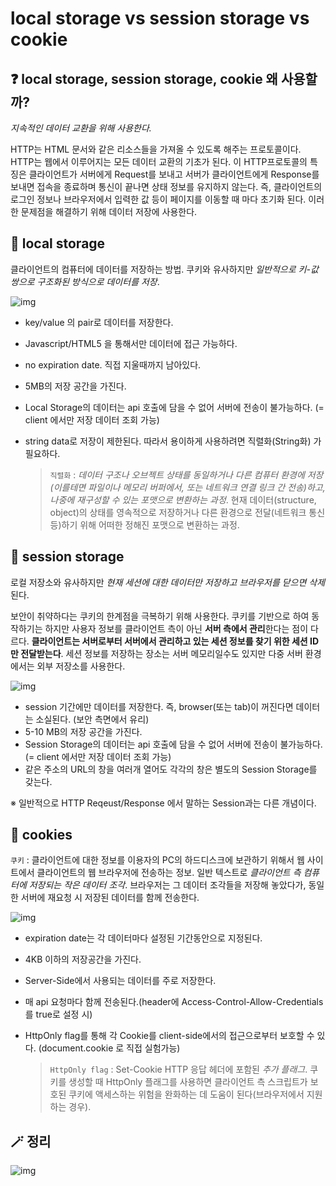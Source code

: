 # local storage vs session storage vs cookie

## ❓ local storage, session storage, cookie 왜 사용할까?

*지속적인 데이터 교환을 위해 사용한다.* 

HTTP는 HTML 문서와 같은 리소스들을 가져올 수 있도록 해주는 프로토콜이다. HTTP는 웹에서 이루어지는 모든 데이터 교환의 기초가 된다. 이 HTTP프로토콜의 특징은 클라이언트가 서버에게 Request를 보내고 서버가 클라이언트에게 Response를 보내면 접속을 종료하며 통신이 끝나면 상태 정보를 유지하지 않는다. 즉, 클라이언트의 로그인 정보나 브라우저에서 입력한 값 등이 페이지를 이동할 때 마다 초기화 된다. 이러한 문제점을 해결하기 위해 데이터 저장에 사용한다.



## 🔎 local storage

클라이언트의 컴퓨터에 데이터를 저장하는 방법. 쿠키와 유사하지만 *일반적으로 키-값 쌍으로 구조화된 방식으로 데이터를 저장*.

![img](https://blog.kakaocdn.net/dn/Gvupq/btqN8ewVfz3/gxIabeCDzA3gk7U58SWpz1/img.png)

- key/value 의 pair로 데이터를 저장한다.
- Javascript/HTML5 을 통해서만 데이터에 접근 가능하다.

- no expiration date. 직접 지울때까지 남아있다.
- 5MB의 저장 공간을 가진다.
- Local Storage의 데이터는 api 호출에 담을 수 없어 서버에 전송이 불가능하다. (= client 에서만 저장 데이터 조회 가능)

- string data로 저장이 제한된다. 따라서 용이하게 사용하려면 직렬화(String화) 가 필요하다.

  > `직렬화` : *데이터 구조나 오브젝트 상태를 동일하거나 다른 컴퓨터 환경에 저장(이를테면 파일이나 메모리 버퍼에서, 또는 네트워크 연결 링크 간 전송)하고, 나중에 재구성할 수 있는 포맷으로 변환하는 과정*. 현재 데이터(structure, object)의 상태를 영속적으로 저장하거나 다른 환경으로 전달(네트워크 통신 등)하기 위해 어떠한 정해진 포맷으로 변환하는 과정.



## 🔎 session storage

로컬 저장소와 유사하지만 *현재 세션에 대한 데이터만 저장하고 브라우저를 닫으면 삭제*된다.

보안이 취약하다는 쿠키의 한계점을 극복하기 위해 사용한다. 쿠키를 기반으로 하여 동작하기는 하지만 사용자 정보를 클라이언트 측이 아닌 **서버 측에서 관리**한다는 점이 다르다. **클라이언트는 서버로부터 서버에서 관리하고 있는 세션 정보를 찾기 위한 세션 ID만 전달받는다**. 세션 정보를 저장하는 장소는 서버 메모리일수도 있지만 다중 서버 환경에서는 외부 저장소를 사용한다.

![img](https://blog.kakaocdn.net/dn/bHdh4T/btqN6UlrjUs/O5HqVubyqClkfAgBrqaUK0/img.png)

- session 기간에만 데이터를 저장한다. 즉, browser(또는 tab)이 꺼진다면 데이터는 소실된다. (보안 측면에서 유리)
- 5-10 MB의 저장 공간을 가진다.
- Session Storage의 데이터는 api 호출에 담을 수 없어 서버에 전송이 불가능하다. (= client 에서만 저장 데이터 조회 가능)
- 같은 주소의 URL의 창을 여러개 열어도 각각의 창은 별도의 Session Storage를 갖는다.

※ 일반적으로 HTTP Reqeust/Response 에서 말하는 Session과는 다른 개념이다.



## 🔎 cookies

`쿠키` : 클라이언트에 대한 정보를 이용자의 PC의 하드디스크에 보관하기 위해서 웹 사이트에서 클라이언트의 웹 브라우저에 전송하는 정보. 일반 텍스트로 *클라이언트 측 컴퓨터에 저장되는 작은 데이터 조각*. 브라우저는 그 데이터 조각들을 저장해 놓았다가, 동일한 서버에 재요청 시 저장된 데이터를 함께 전송한다.

![img](https://blog.kakaocdn.net/dn/5Oq88/btqOcQu3sSm/rOWuipkdkkjXgNZSG0kIA0/img.png)

- expiration date는 각 데이터마다 설정된 기간동안으로 지정된다.

- 4KB 이하의 저장공간을 가진다.

- Server-Side에서 사용되는 데이터를 주로 저장한다.

- 매 api 요청마다 함께 전송된다.(header에 Access-Control-Allow-Credentials를 true로 설정 시)

- HttpOnly flag를 통해 각 Cookie를 client-side에서의 접근으로부터 보호할 수 있다. (document.cookie 로 직접 실험가능)

  > `HttpOnly flag` : Set-Cookie HTTP 응답 헤더에 포함된 *추가 플래그*. 쿠키를 생성할 때 HttpOnly 플래그를 사용하면 클라이언트 측 스크립트가 보호된 쿠키에 액세스하는 위험을 완화하는 데 도움이 된다(브라우저에서 지원하는 경우).



## 🪄 정리

![img](https://blog.kakaocdn.net/dn/bctds1/btqN6Ur75PI/ZGrar9rXQv9EIepjXWfTeK/img.png)